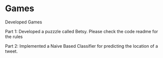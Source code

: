 # Games
Developed Games

Part 1: Developed a puzzzle called Betsy. Please check the code readme for the rules

Part 2: Implemented a Naive Based Classifier for predicting the location of a tweet.
